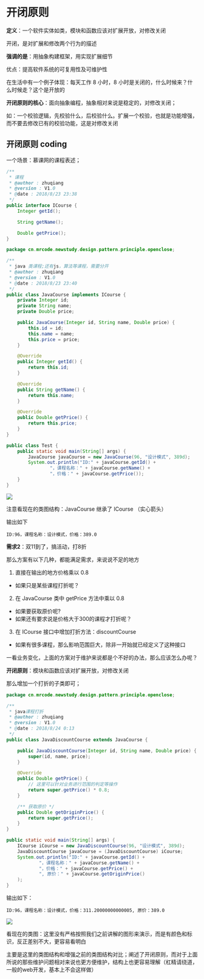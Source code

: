 # 开闭原则

**定义**：一个软件实体如类，模块和函数应该对扩展开放，对修改关闭

开闭，是对扩展和修改两个行为的描述

**强调的是**：用抽象构建框架，用实现扩展细节

优点：提高软件系统的可复用性及可维护性

在生活中有一个例子体现：每天工作 8 小时，8 小时是关闭的，什么时候来？什么时候走？这个是开放的

**开闭原则的核心**：面向抽象编程，抽象相对来说是稳定的，对修改关闭；

如：一个校验逻辑，先校验什么，后校验什么。扩展一个校验，也就是功能增强，而不要去修改已有的校验功能，这是对修改关闭

## 开闭原则 coding

一个场景：慕课网的课程表述；

```java
/**
 * 课程
 * @author : zhuqiang
 * @version : V1.0
 * @date : 2018/8/23 23:38
 */
public interface ICourse {
    Integer getId();

    String getName();

    Double getPrice();
}

```

```java
package cn.mrcode.newstudy.design.pattern.principle.openclose;

/**
 * java 类课程;还有js，算法等课程，需要分开
 * @author : zhuqiang
 * @version : V1.0
 * @date : 2018/8/23 23:40
 */
public class JavaCourse implements ICourse {
    private Integer id;
    private String name;
    private Double price;

    public JavaCourse(Integer id, String name, Double price) {
        this.id = id;
        this.name = name;
        this.price = price;
    }

    @Override
    public Integer getId() {
        return this.id;
    }

    @Override
    public String getName() {
        return this.name;
    }

    @Override
    public Double getPrice() {
        return this.price;
    }
}

```

```java
public class Test {
    public static void main(String[] args) {
        JavaCourse javaCourse = new JavaCourse(96, "设计模式", 389d);
        System.out.println("ID:" + javaCourse.getId() +
                "，课程名称：" + javaCourse.getName() +
                "，价格：" + javaCourse.getPrice());
    }
}
```

![](./assets/markdown-img-paste-20180824000236410.png)

注意看现在的类图结构：JavaCourse 继承了 ICourse （实心箭头）

输出如下

```
ID:96，课程名称：设计模式，价格：389.0
```

**需求2**：双11到了，搞活动，打8折

那么方案有以下几种，都能满足需求，来说说不足的地方

1. 直接在输出的地方价格乘以 0.8
  - 如果只是某些课程打折呢？
2. 在 JavaCourse 类中 getPrice 方法中乘以 0.8
  - 如果要获取原价呢?
  - 如果还有要求说是价格大于300的课程才打折呢？
3. 在 ICourse 接口中增加打折方法：discountCourse
  - 如果有很多课程，那么影响范围巨大，除非一开始就已经定义了这种接口

一看业务变化，上面的方案对于维护来说都是个不好的办法，那么应该怎么办呢？

**开闭原则**：模块和函数应该对扩展开放，对修改关闭

那么增加一个打折的子类即可；

```java
package cn.mrcode.newstudy.design.pattern.principle.openclose;

/**
 * java课程打折
 * @author : zhuqiang
 * @version : V1.0
 * @date : 2018/8/24 0:13
 */
public class JavaDiscountCourse extends JavaCourse {

    public JavaDiscountCourse(Integer id, String name, Double price) {
        super(id, name, price);
    }

    @Override
    public Double getPrice() {
        // 这里可以针对业务进行范围的判定等操作
        return super.getPrice() * 0.8;
    }

    /** 获取原价 */
    public Double getOriginPrice() {
        return super.getPrice();
    }
}

```

```java
public static void main(String[] args) {
    ICourse iCourse = new JavaDiscountCourse(96, "设计模式", 389d);
    JavaDiscountCourse javaCourse = (JavaDiscountCourse) iCourse;
    System.out.println("ID:" + javaCourse.getId() +
            "，课程名称：" + javaCourse.getName() +
            "，价格：" + javaCourse.getPrice() +
            ", 原价：" + javaCourse.getOriginPrice()
    );
}
```

输出如下：

```
ID:96，课程名称：设计模式，价格：311.20000000000005, 原价：389.0
```

![](./assets/markdown-img-paste-20180824001852665.png)

看现在的类图：这里没有严格按照我们之前讲解的图形来演示，而是有颜色和标识，反正差别不大，更容易看明白

主要是这里的类图结构和增强之前的类图结构对比；阐述了开闭原则，而对于上面所说的那些维护问题相对来说也更方便维护，结构上也更容易理解（杠精请绕道，一般的web开发，基本上不会这样做）
